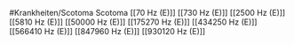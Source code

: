 #Krankheiten/Scotoma
Scotoma
[[70 Hz (E)]]
[[730 Hz (E)]]
[[2500 Hz (E)]]
[[5810 Hz (E)]]
[[50000 Hz (E)]]
[[175270 Hz (E)]]
[[434250 Hz (E)]]
[[566410 Hz (E)]]
[[847960 Hz (E)]]
[[930120 Hz (E)]]